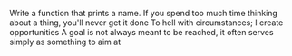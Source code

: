 Write a function that prints a name.
If you spend too much time thinking about a thing, you'll never get it done
To hell with circumstances; I create opportunities
A goal is not always meant to be reached, it often serves simply as something to aim at

